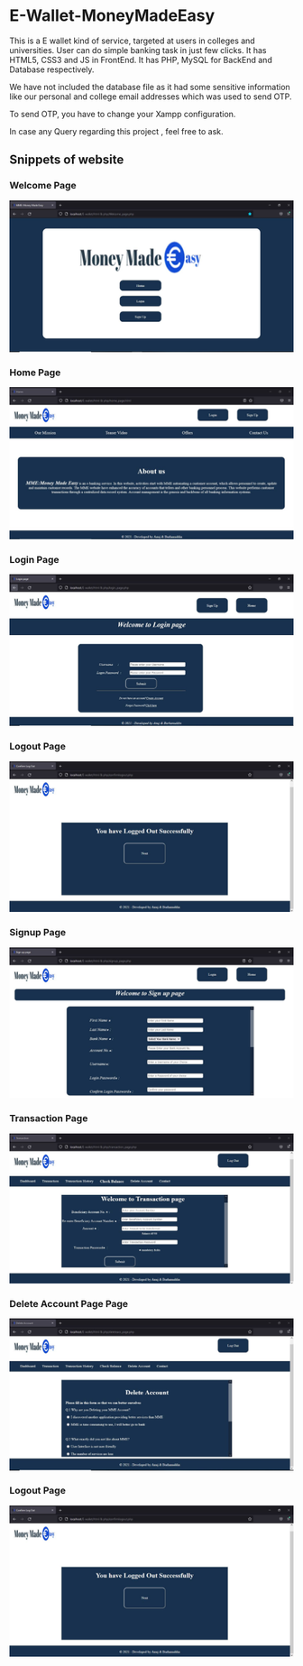 # E-Wallet-MoneyMadeEasy
<p>
This is a E wallet kind of service, targeted at users in colleges and universities. User can do simple banking task in just few clicks.
It has HTML5, CSS3 and JS in FrontEnd.
It has PHP, MySQL for BackEnd and Database respectively.

We have not included the database file as it had some sensitive information like our personal and college email addresses which was used to send OTP.

To send OTP, you have to change your Xampp configuration.

In case any Query regarding this project , feel free to ask.
</p>
<h2>Snippets of website</h2>
<h3> Welcome Page</h3>
<img src="https://github.com/anujkumar070/E-Wallet-MoneyMadeEasy/blob/main/Demo%20Images/welcome.JPG"></img>
<h3> Home Page</h3>
<img src="https://github.com/anujkumar070/E-Wallet-MoneyMadeEasy/blob/main/Demo%20Images/homepage.JPG"></img>
<h3> Login Page</h3>
<img src="https://github.com/anujkumar070/E-Wallet-MoneyMadeEasy/blob/main/Demo%20Images/loginpage.JPG"></img>
<h3> Logout Page</h3>
<img src="https://github.com/anujkumar070/E-Wallet-MoneyMadeEasy/blob/main/Demo%20Images/logout.JPG"></img>
<h3> Signup Page</h3>
<img src="https://github.com/anujkumar070/E-Wallet-MoneyMadeEasy/blob/main/Demo%20Images/signuppage.JPG"></img>
<h3> Transaction Page</h3>
<img src="https://github.com/anujkumar070/E-Wallet-MoneyMadeEasy/blob/main/Demo%20Images/transactionpage.JPG"></img>
<h3> Delete Account Page Page</h3>
<img src="https://github.com/anujkumar070/E-Wallet-MoneyMadeEasy/blob/main/Demo%20Images/deleteaccount.JPG"></img>
<h3> Logout Page</h3>
<img src="https://github.com/anujkumar070/E-Wallet-MoneyMadeEasy/blob/main/Demo%20Images/logout.JPG"></img>
